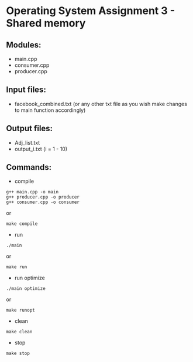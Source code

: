# Operating System Assignment 3 - Shared memory

## Modules:

-   main.cpp
-   consumer.cpp
-   producer.cpp

## Input files:

-   facebook_combined.txt (or any other txt file as you wish make changes to main function accordingly)

## Output files:

-   Adj_list.txt
-   output_i.txt (i = 1 - 10)

## Commands:

-   compile

```
g++ main.cpp -o main
g++ producer.cpp -o producer
g++ consumer.cpp -o consumer
```

or

```
make compile
```

-   run

```
./main
```

or

```
make run
```

-   run optimize

```
./main optimize
```

or

```
make runopt
```

-   clean

```
make clean
```

-   stop

```
make stop
```
